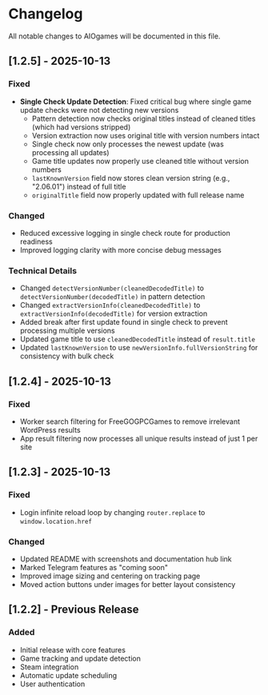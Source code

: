 # Changelog

All notable changes to AIOgames will be documented in this file.

## [1.2.5] - 2025-10-13

### Fixed
- **Single Check Update Detection**: Fixed critical bug where single game update checks were not detecting new versions
  - Pattern detection now checks original titles instead of cleaned titles (which had versions stripped)
  - Version extraction now uses original title with version numbers intact
  - Single check now only processes the newest update (was processing all updates)
  - Game title updates now properly use cleaned title without version numbers
  - `lastKnownVersion` field now stores clean version string (e.g., "2.06.01") instead of full title
  - `originalTitle` field now properly updated with full release name

### Changed
- Reduced excessive logging in single check route for production readiness
- Improved logging clarity with more concise debug messages

### Technical Details
- Changed `detectVersionNumber(cleanedDecodedTitle)` to `detectVersionNumber(decodedTitle)` in pattern detection
- Changed `extractVersionInfo(cleanedDecodedTitle)` to `extractVersionInfo(decodedTitle)` for version extraction
- Added break after first update found in single check to prevent processing multiple versions
- Updated game title to use `cleanedDecodedTitle` instead of `result.title`
- Updated `lastKnownVersion` to use `newVersionInfo.fullVersionString` for consistency with bulk check

## [1.2.4] - 2025-10-13

### Fixed
- Worker search filtering for FreeGOGPCGames to remove irrelevant WordPress results
- App result filtering now processes all unique results instead of just 1 per site

## [1.2.3] - 2025-10-13

### Fixed
- Login infinite reload loop by changing `router.replace` to `window.location.href`

### Changed
- Updated README with screenshots and documentation hub link
- Marked Telegram features as "coming soon"
- Improved image sizing and centering on tracking page
- Moved action buttons under images for better layout consistency

## [1.2.2] - Previous Release

### Added
- Initial release with core features
- Game tracking and update detection
- Steam integration
- Automatic update scheduling
- User authentication
